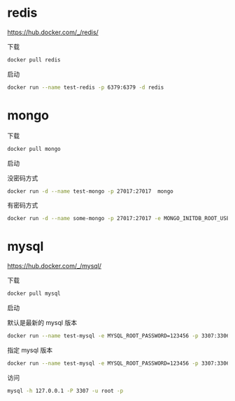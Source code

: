 # redis

https://hub.docker.com/_/redis/

下载

``` bash
docker pull redis
```

启动

``` bash
docker run --name test-redis -p 6379:6379 -d redis
```

# mongo

下载

``` bash
docker pull mongo
```

启动

没密码方式

``` bash
docker run -d --name test-mongo -p 27017:27017  mongo
```

有密码方式

``` bash
docker run -d --name some-mongo -p 27017:27017 -e MONGO_INITDB_ROOT_USERNAME=mongoadmin -e MONGO_INITDB_ROOT_PASSWORD=123456 mongo
```

# mysql

https://hub.docker.com/_/mysql/

下载

``` bash
docker pull mysql
```

启动

默认是最新的 mysql 版本

``` bash
docker run --name test-mysql -e MYSQL_ROOT_PASSWORD=123456 -p 3307:3306 -d mysql
```

指定 mysql 版本

``` bash
docker run --name test-mysql -e MYSQL_ROOT_PASSWORD=123456 -p 3307:3306 -d mysql:5
```

访问

``` bash
mysql -h 127.0.0.1 -P 3307 -u root -p
```